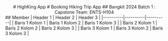 <div align="center">
  # HighKing App
  # Booking Hiking Trip App
  ## Bangkit 2024 Batch 1 : Capstone Team: ENTS-H104
</div>
## Member
| Header 1 | Header 2 | Header 3 |
|----------|----------|----------|
| Baris 1 Kolom 1 | Baris 1 Kolom 2 | Baris 1 Kolom 3 |
| Baris 2 Kolom 1 | Baris 2 Kolom 2 | Baris 2 Kolom 3 |
| Baris 3 Kolom 1 | Baris 3 Kolom 2 | Baris 3 Kolom 3 |
